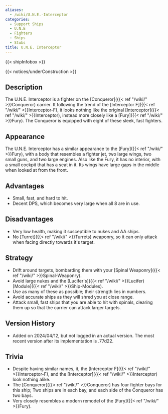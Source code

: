 ```yaml
---
aliases:
  - /wiki/U.N.E.-Interceptor
categories:
  - Support Ships
  - U.N.E
  - Fighters
  - Ships
  - Stubs
title: U.N.E. Interceptor
---
```


{{< shipInfobox >}}

{{< notices/underConstruction >}}

## Description

The U.N.E. Interceptor is a fighter on the [Conqueror]({{< ref "/wiki/" >}}Conqueror) carrier. It following the trend of the [Interceptor F]({{< ref "/wiki/" >}}Interceptor-F), it looks nothing like the original [Interceptor]({{< ref "/wiki/" >}}Interceptor), instead more closely like a [Fury]({{< ref "/wiki/" >}}Fury). The Conqueror is equipped with eight of these sleek, fast fighters.

## Appearance

The U.N.E. Interceptor has a similar appearance to the [Fury]({{< ref "/wiki/" >}}Fury), with a body that resembles a fighter jet, two large wings, two small guns, and two large engines. Also like the Fury, it has no interior, with a small cockpit that has a seat in it. Its wings have large gaps in the middle when looked at from the front.

## Advantages

- Small, fast, and hard to hit.
- Decent DPS, which becomes very large when all 8 are in use.

## Disadvantages

- Very low health, making it susceptible to nukes and AA ships.
- No [Turret]({{< ref "/wiki/" >}}Turrets) weaponry, so it can only attack when facing directly towards it's target.

## Strategy

- Drift around targets, bombarding them with your [Spinal Weaponry]({{< ref "/wiki/" >}}Spinal-Weaponry).
- Avoid large nukes and the [Lucifer's]({{< ref "/wiki/" >}}Lucifer) [Module]({{< ref "/wiki/" >}}Ship-Modules).
- Use as many of these as possible; their strength lies in numbers.
- Avoid accurate ships as they will shred you at close range.
- Attack small, fast ships that you are able to hit with spinals, clearing them up so that the carrier can attack larger targets.

## Version History

- Added on 2024/04/12, but not logged in an actual version. The most recent version after its implementation is .77d22.

## Trivia

- Despite having similar names, it, the [Interceptor F]({{< ref "/wiki/" >}}Interceptor-F), and the [Interceptor]({{< ref "/wiki/" >}}Interceptor) look nothing alike.
- The [Conqueror]({{< ref "/wiki/" >}}Conqueror) has four fighter bays for this ship; Two ships are in each bay, and each side of the Conqueror has two bays.
- Very closely resembles a modern remodel of the [Fury]({{< ref "/wiki/" >}}Fury).
